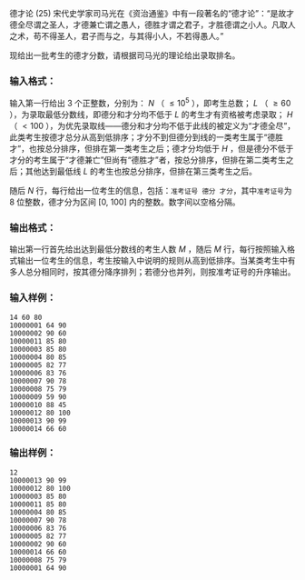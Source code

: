 德才论 (25)
宋代史学家司马光在《资治通鉴》中有一段著名的“德才论”：“是故才德全尽谓之圣人，才德兼亡谓之愚人，德胜才谓之君子，才胜德谓之小人。凡取人之术，苟不得圣人，君子而与之，与其得小人，不若得愚人。”

现给出一批考生的德才分数，请根据司马光的理论给出录取排名。

### 输入格式：

输入第一行给出 3 个正整数，分别为： $N$ （ $\le 10^5$ ），即考生总数； $L$ （ $\ge 60$
），为录取最低分数线，即德分和才分均不低于 $L$ 的考生才有资格被考虑录取； $H$ （ $< 100$
），为优先录取线——德分和才分均不低于此线的被定义为“才德全尽”，此类考生按德才总分从高到低排序；才分不到但德分到线的一类考生属于“德胜才”，也按总分排序，但排在第一类考生之后；德才分均低于
$H$ ，但是德分不低于才分的考生属于“才德兼亡”但尚有“德胜才”者，按总分排序，但排在第二类考生之后；其他达到最低线 $L$
的考生也按总分排序，但排在第三类考生之后。

随后 $N$ 行，每行给出一位考生的信息，包括：`准考证号 德分 才分`，其中`准考证号`为 8 位整数，德才分为区间 [0, 100]
内的整数。数字间以空格分隔。

### 输出格式：

输出第一行首先给出达到最低分数线的考生人数 $M$ ，随后 $M$
行，每行按照输入格式输出一位考生的信息，考生按输入中说明的规则从高到低排序。当某类考生中有多人总分相同时，按其德分降序排列；若德分也并列，则按准考证号的升序输出。

### 输入样例：

    
    
    14 60 80
    10000001 64 90
    10000002 90 60
    10000011 85 80
    10000003 85 80
    10000004 80 85
    10000005 82 77
    10000006 83 76
    10000007 90 78
    10000008 75 79
    10000009 59 90
    10000010 88 45
    10000012 80 100
    10000013 90 99
    10000014 66 60
    

### 输出样例：

    
    
    12
    10000013 90 99
    10000012 80 100
    10000003 85 80
    10000011 85 80
    10000004 80 85
    10000007 90 78
    10000006 83 76
    10000005 82 77
    10000002 90 60
    10000014 66 60
    10000008 75 79
    10000001 64 90
    

